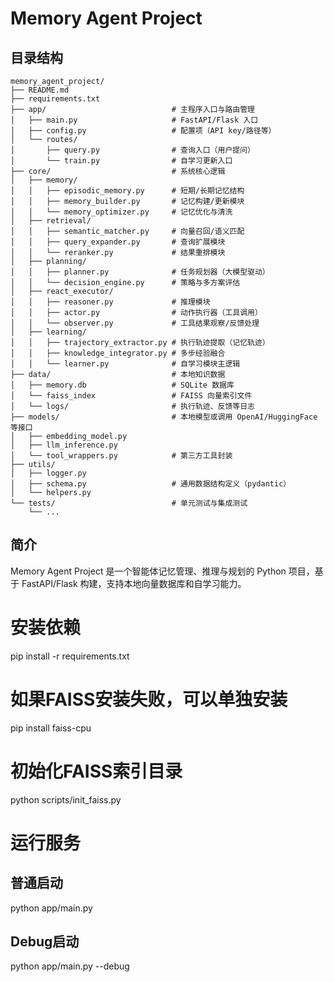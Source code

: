 # Memory Agent Project

## 目录结构

```
memory_agent_project/
├── README.md
├── requirements.txt
├── app/                            # 主程序入口与路由管理
│   ├── main.py                     # FastAPI/Flask 入口
│   ├── config.py                   # 配置项（API key/路径等）
│   └── routes/
│       ├── query.py                # 查询入口（用户提问）
│       └── train.py                # 自学习更新入口
├── core/                           # 系统核心逻辑
│   ├── memory/
│   │   ├── episodic_memory.py      # 短期/长期记忆结构
│   │   ├── memory_builder.py       # 记忆构建/更新模块
│   │   └── memory_optimizer.py     # 记忆优化与清洗
│   ├── retrieval/
│   │   ├── semantic_matcher.py     # 向量召回/语义匹配
│   │   ├── query_expander.py       # 查询扩展模块
│   │   └── reranker.py             # 结果重排模块
│   ├── planning/
│   │   ├── planner.py              # 任务规划器（大模型驱动）
│   │   └── decision_engine.py      # 策略与多方案评估
│   ├── react_executor/
│   │   ├── reasoner.py             # 推理模块
│   │   ├── actor.py                # 动作执行器（工具调用）
│   │   └── observer.py             # 工具结果观察/反馈处理
│   ├── learning/
│   │   ├── trajectory_extractor.py # 执行轨迹提取（记忆轨迹）
│   │   ├── knowledge_integrator.py # 多步经验融合
│   │   └── learner.py              # 自学习模块主逻辑
├── data/                           # 本地知识数据
│   ├── memory.db                   # SQLite 数据库
│   └── faiss_index                 # FAISS 向量索引文件
│   └── logs/                       # 执行轨迹、反馈等日志
├── models/                         # 本地模型或调用 OpenAI/HuggingFace 等接口
│   ├── embedding_model.py
│   ├── llm_inference.py
│   └── tool_wrappers.py            # 第三方工具封装
├── utils/
│   ├── logger.py
│   ├── schema.py                   # 通用数据结构定义（pydantic）
│   └── helpers.py
└── tests/                          # 单元测试与集成测试
    └── ...
```

## 简介

Memory Agent Project 是一个智能体记忆管理、推理与规划的 Python 项目，基于 FastAPI/Flask 构建，支持本地向量数据库和自学习能力。 
# 安装依赖
pip install -r requirements.txt

# 如果FAISS安装失败，可以单独安装
pip install faiss-cpu

# 初始化FAISS索引目录
python scripts/init_faiss.py

# 运行服务

## 普通启动
python app/main.py

## Debug启动
python app/main.py --debug